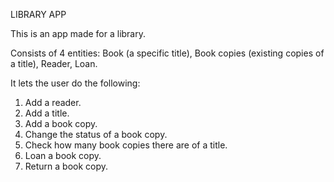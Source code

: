 LIBRARY APP

This is an app made for a library.

Consists of 4 entities: Book (a specific title), Book copies (existing copies of a title), Reader, Loan. 

It lets the user do the following:
1. Add a reader.
2. Add a title.
3. Add a book copy.
4. Change the status of a book copy.
5. Check how many book copies there are of a title.
6. Loan a book copy.
7. Return a book copy.
